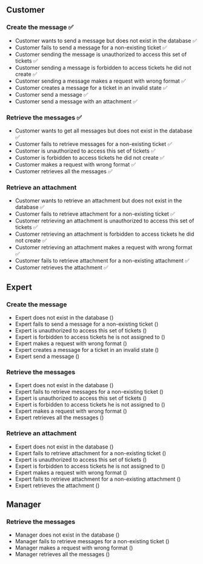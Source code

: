 
## Customer

### Create the message ✅

- Customer wants to send a message but does not exist in the database ✅
- Customer fails to send a message for a non-existing ticket ✅
- Customer sending the message is unauthorized to access this set of tickets ✅
- Customer sending a message is forbidden to access tickets he did not create ✅
- Customer sending a message makes a request with wrong format ✅
- Customer creates a message for a ticket in an invalid state ✅
- Customer send a message ✅
- Customer send a message with an attachment ✅

### Retrieve the messages ✅

- Customer wants to get all messages but does not exist in the database ✅
- Customer fails to retrieve messages for a non-existing ticket ✅
- Customer is unauthorized to access this set of tickets ✅
- Customer is forbidden to access tickets he did not create ✅
- Customer makes a request with wrong format ✅
- Customer retrieves all the messages ✅

### Retrieve an attachment

- Customer wants to retrieve an attachment but does not exist in the database ✅
- Customer fails to retrieve attachment for a non-existing ticket ✅
- Customer retrieving an attachment is unauthorized to access this set of tickets ✅
- Customer retrieving an attachment is forbidden to access tickets he did not create ✅
- Customer retrieving an attachment makes a request with wrong format ✅
- Customer fails to retrieve attachment for a non-existing attachment ✅
- Customer retrieves the attachment ✅


## Expert

### Create the message

- Expert does not exist in the database ()
- Expert fails to send a message for a non-existing ticket ()
- Expert is unauthorized to access this set of tickets ()
- Expert is forbidden to access tickets he is not assigned to ()
- Expert makes a request with wrong format ()
- Expert creates a message for a ticket in an invalid state ()
- Expert send a message ()

### Retrieve the messages

- Expert does not exist in the database ()
- Expert fails to retrieve messages for a non-existing ticket ()
- Expert is unauthorized to access this set of tickets ()
- Expert is forbidden to access tickets he is not assigned to ()
- Expert makes a request with wrong format ()
- Expert retrieves all the messages ()

### Retrieve an attachment

- Expert does not exist in the database ()
- Expert fails to retrieve attachment for a non-existing ticket ()
- Expert is unauthorized to access this set of tickets ()
- Expert is forbidden to access tickets  he is not assigned to ()
- Expert makes a request with wrong format ()
- Expert fails to retrieve attachment for a non-existing attachment ()
- Expert retrieves the attachment ()



## Manager

### Retrieve the messages

- Manager does not exist in the database ()
- Manager fails to retrieve messages for a non-existing ticket ()
- Manager makes a request with wrong format ()
- Manager retrieves all the messages ()